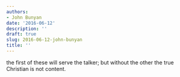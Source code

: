 ```yaml
---
authors:
- John Bunyan
date: '2016-06-12'
description: ''
draft: true
slug: 2016-06-12-john-bunyan
title: ''
---
```

the first of these will serve the talker; but without the other the true Christian is not content.



